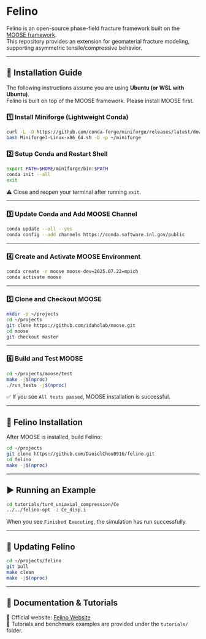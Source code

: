 # Felino

Felino is an open-source phase-field fracture framework built on the [MOOSE framework](https://mooseframework.inl.gov/).  
This repository provides an extension for geomaterial fracture modeling, supporting asymmetric tensile/compressive behavior.

---

## 🚀 Installation Guide

The following instructions assume you are using **Ubuntu (or WSL with Ubuntu)**.  
Felino is built on top of the MOOSE framework. Please install MOOSE first.

### 1️⃣ Install Miniforge (Lightweight Conda)

```bash
curl -L -O https://github.com/conda-forge/miniforge/releases/latest/download/Miniforge3-Linux-x86_64.sh
bash Miniforge3-Linux-x86_64.sh -b -p ~/miniforge
```

### 2️⃣ Setup Conda and Restart Shell

```bash
export PATH=$HOME/miniforge/bin:$PATH
conda init --all
exit
```

⚠️ Close and reopen your terminal after running `exit`.

---

### 3️⃣ Update Conda and Add MOOSE Channel

```bash
conda update --all --yes
conda config --add channels https://conda.software.inl.gov/public
```

---

### 4️⃣ Create and Activate MOOSE Environment

```bash
conda create -n moose moose-dev=2025.07.22=mpich
conda activate moose
```

---

### 5️⃣ Clone and Checkout MOOSE

```bash
mkdir -p ~/projects
cd ~/projects
git clone https://github.com/idaholab/moose.git
cd moose
git checkout master
```

---

### 6️⃣ Build and Test MOOSE

```bash
cd ~/projects/moose/test
make -j$(nproc)
./run_tests -j$(nproc)
```

✅ If you see `All tests passed`, MOOSE installation is successful.

---

## 🐾 Felino Installation

After MOOSE is installed, build Felino:

```bash
cd ~/projects
git clone https://github.com/DanielChou0916/felino.git
cd felino
make -j$(nproc)
```

---

## ▶️ Running an Example

```bash
cd tutorials/tur4_uniaxial_compression/Ce
../../felino-opt -i Ce_disp.i
```

When you see `Finished Executing`, the simulation has run successfully.

---

## 🔄 Updating Felino

```bash
cd ~/projects/felino
git pull
make clean
make -j$(nproc)
```

---

## 📖 Documentation & Tutorials

📌 Official website: [Felino Website](https://danielchou0916.github.io/felino.github.io/)  
📌 Tutorials and benchmark examples are provided under the `tutorials/` folder.
